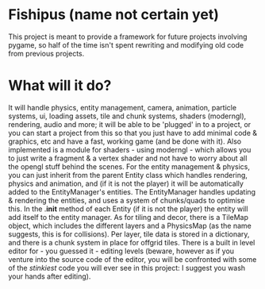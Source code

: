 # Fishipus (name not certain yet)
This project is meant to provide a framework for future projects involving pygame, so half of the time isn't spent rewriting and modifying old code from previous projects. 

# What will it do?
It will handle physics, entity management, camera, animation, particle systems, ui, loading assets, tile and chunk systems, shaders (moderngl), rendering, audio and more; it will be able to be 'plugged' in to a project, or you can start a project from this so that you just have to add minimal code & graphics, etc and have a fast, working game (and be done with it). Also implemented is a module for shaders - using moderngl - which allows you to just write a fragment & a vertex shader and not have to worry about all the opengl stuff behind the scenes. For the entity management & physics, you can just inherit from the parent Entity class which handles rendering, physics and animation, and (if it is not the player) it will be automatically added to the EntityManager's entities. The EntityManager handles updating & rendering the entities, and uses a system of chunks/quads to optimise this. In the .__init__ method of each Entity (if it is not the player) the entity will add itself to the entity manager. As for tiling and decor, there is a TileMap object, which includes the different layers and a PhysicsMap (as the name suggests, this is for collisions). Per layer, tile data is stored in a dictionary, and there is a chunk system in place for offgrid tiles. There is a built in level editor for - you guessed it - editing levels (beware, however as if you venture into the source code of the editor, you will be confronted with some of the *stinkiest* code you will ever see in this project: I suggest you wash your hands after editing).

